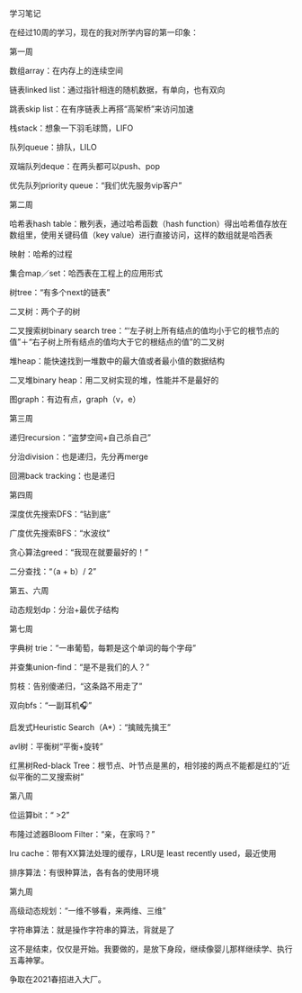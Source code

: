 学习笔记

在经过10周的学习，现在的我对所学内容的第一印象：


第一周


数组array：在内存上的连续空间

链表linked list：通过指针相连的随机数据，有单向，也有双向

跳表skip list：在有序链表上再搭“高架桥”来访问加速

栈stack：想象一下羽毛球筒，LIFO

队列queue：排队，LILO

双端队列deque：在两头都可以push、pop

优先队列priority queue：“我们优先服务vip客户”


第二周


哈希表hash table：散列表，通过哈希函数（hash function）得出哈希值存放在数组里，使用关键码值（key value）进行直接访问，这样的数组就是哈西表

映射：哈希的过程

集合map／set：哈西表在工程上的应用形式

树tree：“有多个next的链表”

二叉树：两个子的树

二叉搜索树binary search tree：“‘左子树上所有结点的值均小于它的根节点的值”＋“右子树上所有结点的值均大于它的根结点的值”的二叉树

堆heap：能快速找到一堆数中的最大值或者最小值的数据结构

二叉堆binary heap：用二叉树实现的堆，性能并不是最好的

图graph：有边有点，graph（v，e）


第三周


递归recursion：“盗梦空间+自己杀自己”

分治division：也是递归，先分再merge

回溯back tracking：也是递归


第四周


深度优先搜索DFS：“钻到底”

广度优先搜索BFS：“水波纹”

贪心算法greed：“我现在就要最好的！”

二分查找：“（a + b）/ 2”

第五、六周


动态规划dp：分治+最优子结构


第七周


字典树 trie：“一串葡萄，每颗是这个单词的每个字母”

并查集union-find：“是不是我们的人？”

剪枝：告别傻递归，“这条路不用走了”

双向bfs：“一副耳机🎧”

启发式Heuristic Search（A*）：“擒贼先擒王”

avl树：平衡树“平衡+旋转”

红黑树Red-black Tree：根节点、叶节点是黑的，相邻接的两点不能都是红的“近似平衡的二叉搜索树”


第八周

位运算bit：“ >2”

布隆过滤器Bloom Filter：“亲，在家吗？”

lru cache：带有XX算法处理的缓存，LRU是 least recently used，最近使用

排序算法：有很种算法，各有各的使用环境


第九周

高级动态规划：“一维不够看，来两维、三维”

字符串算法：就是操作字符串的算法，背就是了


这不是结束，仅仅是开始。我要做的，是放下身段，继续像婴儿那样继续学、执行五毒神掌。

争取在2021春招进入大厂。
